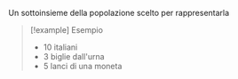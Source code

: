 Un sottoinsieme della popolazione scelto per rappresentarla

> [!example] Esempio
> - 10 italiani
> - 3 biglie dall'urna
> - 5 lanci di una moneta

